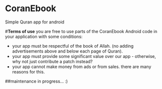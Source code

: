 # CoranEbook
Simple Quran app for android




#**Terms of use**
you are free to use parts of the CoranEbook Android code in your application with some conditions:


- your app must be respectful of the book of Allah. (no adding advertisements above and below each page of Quran).
- your app must provide some significant value over our app - otherwise, why not just contribute a patch instead?
- your app cannot make money from ads or from sales. there are many reasons for this.


##maintenance in progress... :)